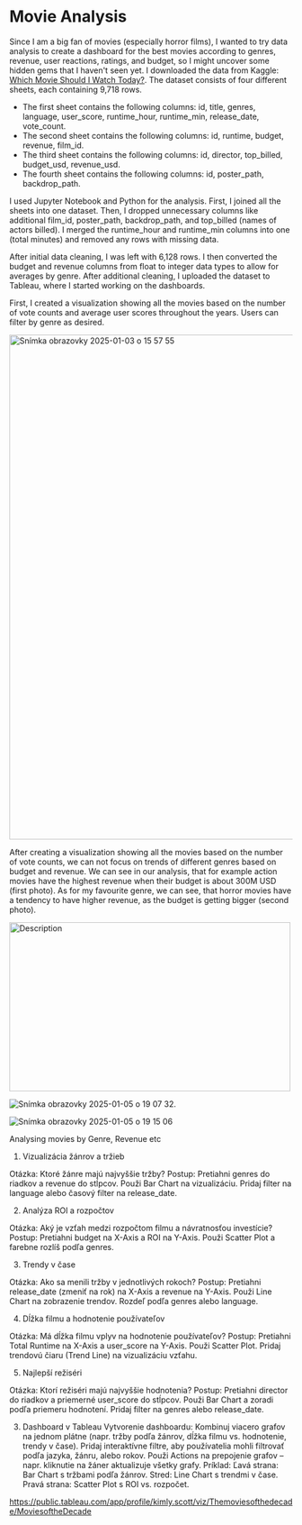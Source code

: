 # Movie Analysis

Since I am a big fan of movies (especially horror films), I wanted to try data analysis to create a dashboard for the best movies according to genres, revenue, user reactions, ratings, and budget, so I might uncover some hidden gems that I haven't seen yet. I downloaded the data from Kaggle: [Which Movie Should I Watch Today?](https://www.kaggle.com/datasets/hassanelfattmi/which-movie-should-i-watch-today). The dataset consists of four different sheets, each containing 9,718 rows.

- The first sheet contains the following columns: id, title, genres, language, user_score, runtime_hour, runtime_min, release_date, vote_count.
- The second sheet contains the following columns: id, runtime, budget, revenue, film_id.
- The third sheet contains the following columns: id, director, top_billed, budget_usd, revenue_usd.
- The fourth sheet contains the following columns: id, poster_path, backdrop_path.

I used Jupyter Notebook and Python for the analysis. First, I joined all the sheets into one dataset. Then, I dropped unnecessary columns like additional film_id, poster_path, backdrop_path, and top_billed (names of actors billed). I merged the runtime_hour and runtime_min columns into one (total minutes) and removed any rows with missing data.

After initial data cleaning, I was left with 6,128 rows. I then converted the budget and revenue columns from float to integer data types to allow for averages by genre. After additional cleaning, I uploaded the dataset to Tableau, where I started working on the dashboards.

First, I created a visualization showing all the movies based on the number of vote counts and average user scores throughout the years. Users can filter by genre as desired.

<img width="896" alt="Snímka obrazovky 2025-01-03 o 15 57 55" src="https://github.com/user-attachments/assets/9c1beb6b-e5bf-438a-a9af-f79938d65e26" />

After creating a visualization showing all the movies based on the number of vote counts, we can not focus on trends of different genres based on budget and revenue. We can see in our analysis, that for example action movies have the highest revenue when their budget is about 300M USD (first photo). As for my favourite genre, we can see, that horror movies have a tendency to have higher revenue, as the budget is getting bigger (second photo). 

<img src="(https://github.com/user-attachments/assets/9259d5a8-ea5e-4cba-a466-0bd57e476b9f))" alt="Description" width="500" height="300">

![Snímka obrazovky 2025-01-05 o 19 07 32](https://github.com/user-attachments/assets/9259d5a8-ea5e-4cba-a466-0bd57e476b9f).  

![Snímka obrazovky 2025-01-05 o 19 15 06](https://github.com/user-attachments/assets/8e993ab1-b3e9-4fdc-ba86-bfbbf6046599)






Analysing movies by Genre, Revenue etc


1. Vizualizácia žánrov a tržieb

Otázka: Ktoré žánre majú najvyššie tržby?
Postup:
Pretiahni genres do riadkov a revenue do stĺpcov.
Použi Bar Chart na vizualizáciu.
Pridaj filter na language alebo časový filter na release_date.

2. Analýza ROI a rozpočtov

Otázka: Aký je vzťah medzi rozpočtom filmu a návratnosťou investície?
Postup:
Pretiahni budget na X-Axis a ROI na Y-Axis.
Použi Scatter Plot a farebne rozlíš podľa genres.

3. Trendy v čase

Otázka: Ako sa menili tržby v jednotlivých rokoch?
Postup:
Pretiahni release_date (zmeniť na rok) na X-Axis a revenue na Y-Axis.
Použi Line Chart na zobrazenie trendov.
Rozdeľ podľa genres alebo language.

4. Dĺžka filmu a hodnotenie používateľov

Otázka: Má dĺžka filmu vplyv na hodnotenie používateľov?
Postup:
Pretiahni Total Runtime na X-Axis a user_score na Y-Axis.
Použi Scatter Plot.
Pridaj trendovú čiaru (Trend Line) na vizualizáciu vzťahu.

5. Najlepší režiséri

Otázka: Ktorí režiséri majú najvyššie hodnotenia?
Postup:
Pretiahni director do riadkov a priemerné user_score do stĺpcov.
Použi Bar Chart a zoradi podľa priemeru hodnotení.
Pridaj filter na genres alebo release_date.

3. Dashboard v Tableau
Vytvorenie dashboardu:
Kombinuj viacero grafov na jednom plátne (napr. tržby podľa žánrov, dĺžka filmu vs. hodnotenie, trendy v čase).
Pridaj interaktívne filtre, aby používatelia mohli filtrovať podľa jazyka, žánru, alebo rokov.
Použi Actions na prepojenie grafov – napr. kliknutie na žáner aktualizuje všetky grafy.
Príklad:
Ľavá strana: Bar Chart s tržbami podľa žánrov.
Stred: Line Chart s trendmi v čase.
Pravá strana: Scatter Plot s ROI vs. rozpočet.


https://public.tableau.com/app/profile/kimly.scott/viz/Themoviesofthedecade/MoviesoftheDecade
